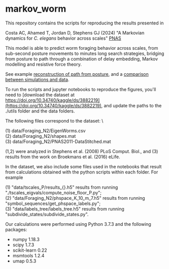 # markov_worm

This repository contains the scripts for reproducing the results presented in

Costa AC, Ahamed T, Jordan D, Stephens GJ (2024) "A Markovian dynamics for *C. elegans* behavior across scales" [PNAS](https://www.pnas.org/doi/10.1073/pnas.2318805121)

This model is able to predict worm foraging behavior across scales, from sub-second posture movements to minutes long search strategies, bridging from posture to path through a combination of delay embedding, Markov modelling and resistive force theory.

See example [reconstruction of path from posture](https://antonioccosta.github.io/download/combined_traj.mp4), and a [comparison between simulations and data](https://antonioccosta.github.io/download/postures_sim_vs_data.mp4).

To run the scripts and jupyter notebooks to reproduce the figures, you'll need to [download the dataset at https://doi.org/10.34740/kaggle/ds/3882219](https://doi.org/10.34740/kaggle/ds/3882219), and update the paths to the ./utils folder and the data folders.

The following files correspond to the dataset: \

(1) data/Foraging_N2/EigenWorms.csv \
(2) data/Foraging_N2/shapes.mat \
(3) data/Foraging_N2/PNAS2011-DataStitched.mat 

(1,2) were analyzed in Stephens et al. (2008) PLoS Comput. Biol., and (3) results from the work on Broekmans et al. (2016) eLife.

In the dataset, we also include some files used in the notebooks that result from calculations obtained with the python scripts within each folder. For example 

(1) "data/tscales_P/results_{}.h5" results from running "./tscales_eigvals/compute_noise_floor_P.py"; \
(2) "data/Foraging_N2/phspace_K_10_m_7.h5" results from running "symbol_sequences/get_phspace_labels.py"; \
(3) "data/labels_tree/labels_tree.h5" results from running "subdivide_states/subdivide_states.py". 


Our calculations were performed using Python 3.7.3 and the following packages:

- numpy 1.18.3
- scipy 1.7.3
- scikit-learn 0.22
- msmtools 1.2.4
- umap 0.5.3 
